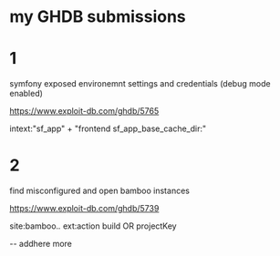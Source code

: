 # my GHDB submissions 

# 1 
symfony exposed environemnt settings and credentials (debug mode enabled) 

https://www.exploit-db.com/ghdb/5765 

intext:"sf_app" + "frontend sf_app_base_cache_dir:"  


# 2 
find misconfigured and open bamboo instances

https://www.exploit-db.com/ghdb/5739

site:bamboo.*.* ext:action build OR projectKey


-- addhere more 

